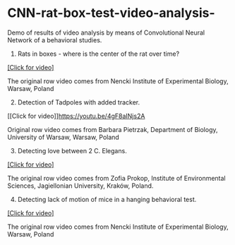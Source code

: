 # CNN-rat-box-test-video-analysis-
Demo of results of video analysis by means of Convolutional Neural Network of a behavioral studies.

1. Rats in boxes - where is the center of the rat over time?

[[Click for video]](https://youtu.be/hEPmli1P_ns)

The original row video comes from Nencki Institute of Experimental Biology, Warsaw, Poland

2. Detection of Tadpoles with added tracker.

[[Click for video]]https://youtu.be/4gF8aINjs2A

Original row video comes from Barbara Pietrzak, Department of Biology, University of Warsaw, Warsaw, Poland

3. Detecting love between 2 C. Elegans. 

[[Click for video]](https://youtu.be/H9IqnJk-I_w)

The original row video comes from Zofia Prokop, Institute of Environmental Sciences, Jagiellonian University, Kraków, Poland.

4. Detecting lack of motion of mice in a hanging behavioral test.

[[Click for video]](https://youtu.be/Qx065RrKeR0)

The original row video comes from Nencki Institute of Experimental Biology, Warsaw, Poland
